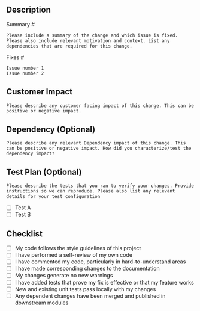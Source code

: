 ## Description

Summary #
```
Please include a summary of the change and which issue is fixed. Please also include relevant motivation and context. List any dependencies that are required for this change.
```

Fixes # 
```
Issue number 1
Issue number 2
```

## Customer Impact

```
Please describe any customer facing impact of this change. This can be positive or negative impact.
```

## Dependency (Optional)

```
Please describe any relevant Dependency impact of this change. This can be positive or negative impact. How did you characterize/test the dependency impact?
```

## Test Plan (Optional)

```
Please describe the tests that you ran to verify your changes. Provide instructions so we can reproduce. Please also list any relevant details for your test configuration
```

- [ ] Test A
- [ ] Test B

## Checklist

- [ ] My code follows the style guidelines of this project
- [ ] I have performed a self-review of my own code
- [ ] I have commented my code, particularly in hard-to-understand areas
- [ ] I have made corresponding changes to the documentation
- [ ] My changes generate no new warnings
- [ ] I have added tests that prove my fix is effective or that my feature works
- [ ] New and existing unit tests pass locally with my changes
- [ ] Any dependent changes have been merged and published in downstream modules
